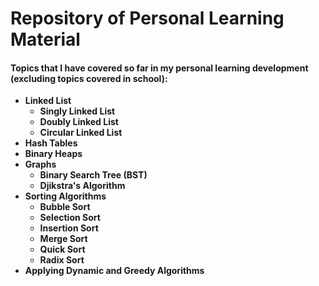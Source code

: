 # Repository of Personal Learning Material <b/>

#### Topics that I have covered so far in my personal learning development (excluding topics covered in school):

- Linked List
  - Singly Linked List
  - Doubly Linked List
  - Circular Linked List
- Hash Tables
- Binary Heaps
- Graphs
  - Binary Search Tree (BST)
  - Djikstra's Algorithm
- Sorting Algorithms
  - Bubble Sort
  - Selection Sort
  - Insertion Sort
  - Merge Sort
  - Quick Sort
  - Radix Sort
- Applying Dynamic and Greedy Algorithms

